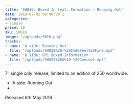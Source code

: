 ```yaml
---
title: 'SW016: Boxed In feat. Formation – Running Out'
date: 2019-07-02 09:06:00 Z
categories:
- single
price: 10
sku: SW016
image: "/uploads/SW16.png"
tracks:
- name: 'A side: Running Out'
  file: "/uploads/SW028%20-%20I%20Feel%20Fine.mp3"
- name: 'B side: OP1 Boxed Information'
  file: "/uploads/SW029%20A%20-%20Concept.mp3"
---
```


7″ single only release, limited to an edition of 250 worldwide.

* A side: Running Out
* 

Released 6th May 2016
